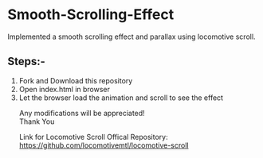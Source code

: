 # Smooth-Scrolling-Effect
Implemented a smooth scrolling effect and parallax using locomotive scroll.

## Steps:-
<ol>
<li> Fork and Download this repository </li>
<li> Open index.html in browser </li>
<li> Let the browser load the animation and scroll to see the effect </li>

Any modifications will be appreciated! <br/>
Thank You

Link for Locomotive Scroll Offical Repository: https://github.com/locomotivemtl/locomotive-scroll
